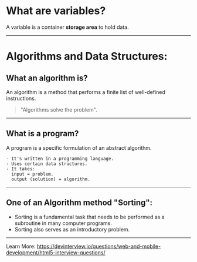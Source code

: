 # What are variables?
  A variable is a container **storage area** to hold data.

---

# Algorithms and Data Structures:

## What an algorithm is?
  An algorithm is a method that performs a finite list of well-defined instructions.

> "Algorithms solve the problem".

---

## What is a program?
 A program is a specific formulation of an abstract algorithm.

    - It's written in a programming language.
    - Uses certain data structures.
    - It takes:
      input = problem.
      output (solution) = algorithm.

---

## One of an Algorithm method **"Sorting"**:

 - Sorting is a fundamental task that needs to be performed as a subroutine in many computer programs.
 - Sorting also serves as an introductory problem.

---


Learn More: 
https://devinterview.io/questions/web-and-mobile-development/html5-interview-questions/
